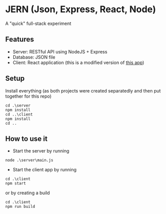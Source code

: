 # JERN (Json, Express, React, Node)
A "quick" full-stack experiment

## Features
- Server: RESTful API using NodeJS + Express
- Database: JSON file
- Client: React application (this is a modified version of [this app](https://github.com/bradtraversy/react_crash_todo))

## Setup
Install everything (as both projects were created separatedly and then put together for this repo)
```
cd .\server
npm install
cd ..\client
npm install
cd ..
```

## How to use it
- Start the server by running
```
node .\server\main.js 
```
- Start the client app by running
```
cd .\client
npm start
```
or by creating a build
```
cd .\client
npm run build
```
